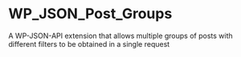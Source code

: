 # WP_JSON_Post_Groups
A WP-JSON-API extension that allows multiple groups of posts with different filters to be obtained in a single request
